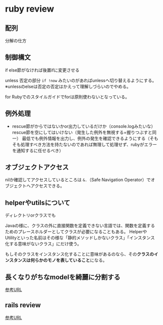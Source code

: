 # ruby review

## 配列

分解の仕方

## 制御構文

if
else節がなければ後置ifに変更させる

unless
否定の部分 `if !now` みたいのがあればunlessへ切り替えるようにする。
※unlessのelseは否定の否定はかえって理解しづらいのでやめる。

for
Rubyでのスタイルガイドでforは原則使わないとなっている。

## 例外処理

- rescue節がからではないかor出力しているだけか（console.logみたいな）
rescue節を空にしてはいけない（発生した例外を無視する=握りつぶすと同一）
最低でも例外情報を出力し、例外の発生を確認できるようにする（そもそも処理すべき方法を持たないのであれば無理して処理せず、rubyがエラーを通知するに任せるべき）

## オブジェクトアクセス

nilか確認してアクセスしているところは `&.`（Safe Navigation Operator）でオブジェクトへアクセスできる。

## helperやutilsについて

ディレクトリorクラスでも

Javaの様に、クラスの外に直接関数を定義できない言語では、関数を定義するためのプレースホルダーとしてクラスが必要になることもある。
HelperやUtilityといった名前はその様な「静的メソッドしかないクラス」「インスタンス化する意味がないクラス」にだけ使う。

もしそのクラスをインスタンス化することに意味があるのなら、その**クラスのインスタンスは何らかのモノを表していること**になる。

## 長くなりがちなmodelを綺麗に分割する

[参考URL](https://qiita.com/masuidrive/items/f2ae316dc8e98b4ff82a)

## rails review

[参考URL](https://qiita.com/magicant/items/8134edf969f9629fa66e)

